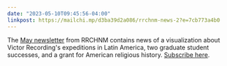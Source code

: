 ```yaml
---
date: "2023-05-10T09:45:56-04:00"
linkpost: https://mailchi.mp/d3ba39d2a086/rrchnm-news-2?e=7cb773a4b0
---
```


The [May newsletter](https://mailchi.mp/d3ba39d2a086/rrchnm-news-2?e=7cb773a4b0)
from RRCHNM contains news of a visualization about Victor Recording's
expeditions in Latin America, two graduate student successes, and a grant for
American religious history. [Subscribe here](http://go.gmu.edu/RRCHNMnews).
